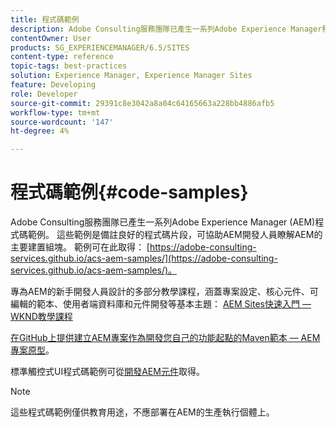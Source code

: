 ```yaml
---
title: 程式碼範例
description: Adobe Consulting服務團隊已產生一系列Adobe Experience Manager程式碼範例。
contentOwner: User
products: SG_EXPERIENCEMANAGER/6.5/SITES
content-type: reference
topic-tags: best-practices
solution: Experience Manager, Experience Manager Sites
feature: Developing
role: Developer
source-git-commit: 29391c8e3042a8a04c64165663a228bb4886afb5
workflow-type: tm+mt
source-wordcount: '147'
ht-degree: 4%

---
```


# 程式碼範例{#code-samples}

Adobe Consulting服務團隊已產生一系列Adobe Experience Manager (AEM)程式碼範例。 這些範例是備註良好的程式碼片段，可協助AEM開發人員瞭解AEM的主要建置組塊。 範例可在此取得： [https://adobe-consulting-services.github.io/acs-aem-samples/](https://adobe-consulting-services.github.io/acs-aem-samples/)。

專為AEM的新手開發人員設計的多部分教學課程，涵蓋專案設定、核心元件、可編輯的範本、使用者端資料庫和元件開發等基本主題： [AEM Sites快速入門 — WKND教學課程](https://experienceleague.adobe.com/docs/experience-manager-learn/getting-started-wknd-tutorial-develop/overview.html)

[在GitHub上提供建立AEM專案作為開發您自己的功能起點的Maven範本 — AEM專案原型](https://github.com/adobe/aem-project-archetype)。

標準觸控式UI程式碼範例可從[開發AEM元件](/help/sites-developing/developing-components.md)取得。

>[!NOTE]
>
>這些程式碼範例僅供教育用途，不應部署在AEM的生產執行個體上。
